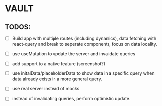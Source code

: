 # VAULT

## TODOS:

- [ ] Build app with multiple routes (including dynamics), data fetching with react-query and break to seperate components, focus on data locality.

- [ ] use useMutation to update the server and invalidate queries

- [ ] add support to a native feature (screenshot?)

- [ ] use initalData/placeholderData to show data in a specific query when data already exists in a more general query. 

- [ ] use real server instead of mocks

- [ ] instead of invalidating queries, perform optimistic update.

